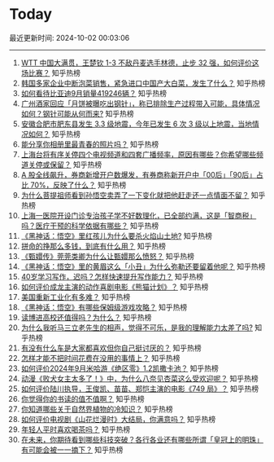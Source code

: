 # Today

最近更新时间: 2024-10-02 00:03:06

--- 
1. [WTT 中国大满贯，王楚钦 1-3 不敌丹麦选手林德，止步 32 强，如何评价这场比赛？](https://www.zhihu.com/question/710994157) 知乎热榜
2. [韩国多家企业中断泡菜销售，紧急进口中国产大白菜，发生了什么？](https://www.zhihu.com/question/668271679) 知乎热榜
3. [如何看待比亚迪9月销量419246辆？](https://www.zhihu.com/question/709987934) 知乎热榜
4. [广州酒家回应「月饼被曝吃出钢针」，称已排除生产过程带入可能，具体情况如何？钢针可能从何而来?](https://www.zhihu.com/question/683442973) 知乎热榜
5. [安徽合肥市肥东县发生 3.3 级地震，今年已发生 6 次 3 级以上地震，当地情况如何？](https://www.zhihu.com/question/708416616) 知乎热榜
6. [能分享你相册里最青春的照片吗？](https://www.zhihu.com/question/619248459) 知乎热榜
7. [上海台将有序关停四个电视频道和四套广播频率，原因有哪些？你希望哪些频道关停或保留？](https://www.zhihu.com/question/675875374) 知乎热榜
8. [A 股全线飙升，券商新增开户数爆发，有券商称新开户中「00后」「90后」占比 70%，反映了什么？](https://www.zhihu.com/question/697099368) 知乎热榜
9. [为什么菩提祖师看到孙悟空卖弄了一下变化就把他赶走还一点情面不留？](https://www.zhihu.com/question/667620165) 知乎热榜
10. [上海一医院开设门诊专治孩子学不好数理化，已全部约满，这是「智商税」吗？医疗干预的科学依据有哪些？](https://www.zhihu.com/question/708366809) 知乎热榜
11. [《黑神话：悟空》里红孩儿为什么要杀火焰山土地?](https://www.zhihu.com/question/667185926) 知乎热榜
12. [拼命的挣那么多钱，到底有什么用？](https://www.zhihu.com/question/500002629) 知乎热榜
13. [《甄嬛传》莞莞类卿为什么让甄嬛那么愤怒？](https://www.zhihu.com/question/666799924) 知乎热榜
14. [《黑神话：悟空》里的黄眉这么「小丑」为什么弥勒还要留着他呢？](https://www.zhihu.com/question/667977091) 知乎热榜
15. [40岁学习写作，迟吗？怎样快速提升写作能力？](https://www.zhihu.com/question/700685967) 知乎热榜
16. [如何评价成龙主演的动作喜剧电影《熊猫计划》？](https://www.zhihu.com/question/686309739) 知乎热榜
17. [美国重新工业化有多难？](https://www.zhihu.com/question/662670683) 知乎热榜
18. [《黑神话：悟空》有哪些保姆级游戏攻略？](https://www.zhihu.com/question/664774119) 知乎热榜
19. [读博进高校还值得吗？为什么？](https://www.zhihu.com/question/559201308) 知乎热榜
20. [为什么我听马三立老先生的相声，觉得不可乐，是我的理解能力太差了吗?](https://www.zhihu.com/question/664517392) 知乎热榜
21. [有没有什么车是大家都喜欢但你自己挺讨厌的？](https://www.zhihu.com/question/538271377) 知乎热榜
22. [怎样才能不把时间花费在没用的事情上？](https://www.zhihu.com/question/667713348) 知乎热榜
23. [如何评价2024年9月米哈游《绝区零》1.2凯撒卡池？](https://www.zhihu.com/question/668195274) 知乎热榜
24. [动漫《败犬女主太多了！》中，为什么八奈见杏菜这么受欢迎呢？](https://www.zhihu.com/question/666055267) 知乎热榜
25. [如何评价陆川执导，王俊凯、苗苗、郑恺主演的电影《749 局》？](https://www.zhihu.com/question/673428856) 知乎热榜
26. [你觉得你的书读的值不值啊？](https://www.zhihu.com/question/697059565) 知乎热榜
27. [你知道哪些关于自然界植物的冷知识？](https://www.zhihu.com/question/63305720) 知乎热榜
28. [如何评价电视剧《山花烂漫时》大结局，你满意吗？](https://www.zhihu.com/question/672211572) 知乎热榜
29. [年轻人平时喜欢喝茶吗？](https://www.zhihu.com/question/700020197) 知乎热榜
30. [在未来，你期待看到哪些科技突破？各行各业还有哪些所谓「皇冠上的明珠」有可能会被一一摘下？](https://www.zhihu.com/question/667514954) 知乎热榜
